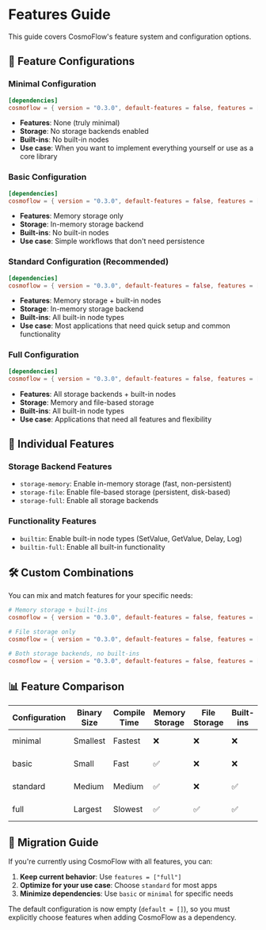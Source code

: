 # Features Guide

This guide covers CosmoFlow's feature system and configuration options.

## 🎯 Feature Configurations

### Minimal Configuration
```toml
[dependencies]
cosmoflow = { version = "0.3.0", default-features = false, features = ["minimal"] }
```
- **Features**: None (truly minimal)
- **Storage**: No storage backends enabled
- **Built-ins**: No built-in nodes
- **Use case**: When you want to implement everything yourself or use as a core library

### Basic Configuration
```toml
[dependencies]
cosmoflow = { version = "0.3.0", default-features = false, features = ["basic"] }
```
- **Features**: Memory storage only
- **Storage**: In-memory storage backend
- **Built-ins**: No built-in nodes
- **Use case**: Simple workflows that don't need persistence

### Standard Configuration (Recommended)
```toml
[dependencies]
cosmoflow = { version = "0.3.0", default-features = false, features = ["standard"] }
```
- **Features**: Memory storage + built-in nodes
- **Storage**: In-memory storage backend
- **Built-ins**: All built-in node types
- **Use case**: Most applications that need quick setup and common functionality

### Full Configuration
```toml
[dependencies]
cosmoflow = { version = "0.3.0", default-features = false, features = ["full"] }
```
- **Features**: All storage backends + built-in nodes
- **Storage**: Memory and file-based storage
- **Built-ins**: All built-in node types
- **Use case**: Applications that need all features and flexibility

## 🧩 Individual Features

### Storage Backend Features
- `storage-memory`: Enable in-memory storage (fast, non-persistent)
- `storage-file`: Enable file-based storage (persistent, disk-based)
- `storage-full`: Enable all storage backends

### Functionality Features
- `builtin`: Enable built-in node types (SetValue, GetValue, Delay, Log)
- `builtin-full`: Enable all built-in functionality

## 🛠️ Custom Combinations

You can mix and match features for your specific needs:

```toml
# Memory storage + built-ins
cosmoflow = { version = "0.3.0", default-features = false, features = ["storage-memory", "builtin"] }

# File storage only
cosmoflow = { version = "0.3.0", default-features = false, features = ["storage-file"] }

# Both storage backends, no built-ins
cosmoflow = { version = "0.3.0", default-features = false, features = ["storage-full"] }
```

## 📊 Feature Comparison

| Configuration | Binary Size | Compile Time | Memory Storage | File Storage | Built-ins | Best For |
|---------------|-------------|--------------|----------------|--------------|-----------|----------|
| minimal       | Smallest    | Fastest      | ❌             | ❌           | ❌        | Core library usage |
| basic         | Small       | Fast         | ✅             | ❌           | ❌        | Simple workflows |
| standard      | Medium      | Medium       | ✅             | ❌           | ✅        | Most applications |
| full          | Largest     | Slowest      | ✅             | ✅           | ✅        | Feature-rich apps |

## 🚀 Migration Guide

If you're currently using CosmoFlow with all features, you can:

1. **Keep current behavior**: Use `features = ["full"]`
2. **Optimize for your use case**: Choose `standard` for most apps
3. **Minimize dependencies**: Use `basic` or `minimal` for specific needs

The default configuration is now empty (`default = []`), so you must explicitly choose features when adding CosmoFlow as a dependency.
